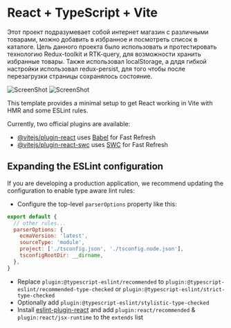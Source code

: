 # React + TypeScript + Vite

Этот проект подразумевает собой интернет магазин с различными товарами, можно добавить в избранное и посмотреть список в каталоге.
Цель данного проекта было использовать и протестировать технологию Redux-toolkit и RTK-query, для возможности хранить избранные товары.
Также использовал localStorage, а длдя гибкой настройки использовал redux-persist, для того чтобы после перезагрузки страницы сохранялось состояние.

![ScreenShot](https://github.com/zorro199/Knife-master-react.js-/blob/main/src/pages/screen1.png)
![ScreenShot](https://github.com/zorro199/Knife-master-react.js-/blob/main/src/pages/screen2.png)

This template provides a minimal setup to get React working in Vite with HMR and some ESLint rules.

Currently, two official plugins are available:

- [@vitejs/plugin-react](https://github.com/vitejs/vite-plugin-react/blob/main/packages/plugin-react/README.md) uses [Babel](https://babeljs.io/) for Fast Refresh
- [@vitejs/plugin-react-swc](https://github.com/vitejs/vite-plugin-react-swc) uses [SWC](https://swc.rs/) for Fast Refresh

## Expanding the ESLint configuration

If you are developing a production application, we recommend updating the configuration to enable type aware lint rules:

- Configure the top-level `parserOptions` property like this:

```js
export default {
  // other rules...
  parserOptions: {
    ecmaVersion: 'latest',
    sourceType: 'module',
    project: ['./tsconfig.json', './tsconfig.node.json'],
    tsconfigRootDir: __dirname,
  },
}
```

- Replace `plugin:@typescript-eslint/recommended` to `plugin:@typescript-eslint/recommended-type-checked` or `plugin:@typescript-eslint/strict-type-checked`
- Optionally add `plugin:@typescript-eslint/stylistic-type-checked`
- Install [eslint-plugin-react](https://github.com/jsx-eslint/eslint-plugin-react) and add `plugin:react/recommended` & `plugin:react/jsx-runtime` to the `extends` list
